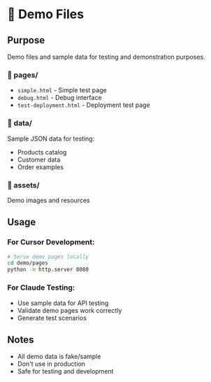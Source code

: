 # 🎯 Demo Files

## Purpose
Demo files and sample data for testing and demonstration purposes.

### 📁 pages/
- `simple.html` - Simple test page
- `debug.html` - Debug interface
- `test-deployment.html` - Deployment test page

### 📁 data/
Sample JSON data for testing:
- Products catalog
- Customer data
- Order examples

### 📁 assets/
Demo images and resources

## Usage

### For Cursor Development:
```bash
# Serve demo pages locally
cd demo/pages
python -m http.server 8080
```

### For Claude Testing:
- Use sample data for API testing
- Validate demo pages work correctly
- Generate test scenarios

## Notes
- All demo data is fake/sample
- Don't use in production
- Safe for testing and development